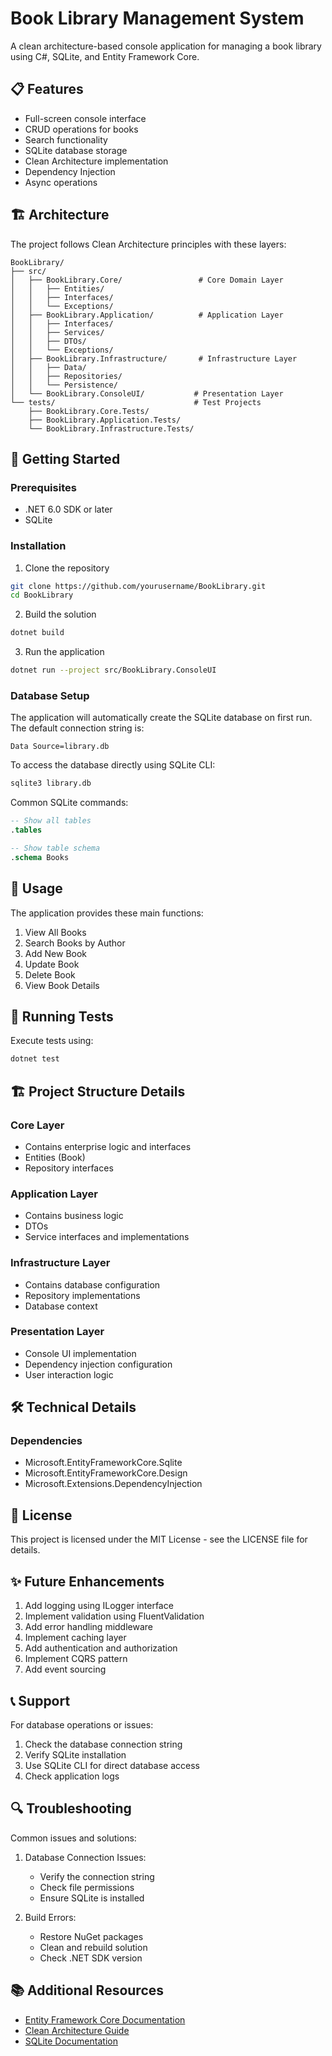 # Book Library Management System

A clean architecture-based console application for managing a book library using C#, SQLite, and Entity Framework Core.

## 📋 Features

- Full-screen console interface
- CRUD operations for books
- Search functionality
- SQLite database storage
- Clean Architecture implementation
- Dependency Injection
- Async operations

## 🏗️ Architecture

The project follows Clean Architecture principles with these layers:

```
BookLibrary/
├── src/
│   ├── BookLibrary.Core/                 # Core Domain Layer
│   │   ├── Entities/
│   │   ├── Interfaces/
│   │   └── Exceptions/
│   ├── BookLibrary.Application/          # Application Layer
│   │   ├── Interfaces/
│   │   ├── Services/
│   │   ├── DTOs/
│   │   └── Exceptions/
│   ├── BookLibrary.Infrastructure/       # Infrastructure Layer
│   │   ├── Data/
│   │   ├── Repositories/
│   │   └── Persistence/
│   └── BookLibrary.ConsoleUI/           # Presentation Layer
└── tests/                               # Test Projects
    ├── BookLibrary.Core.Tests/
    ├── BookLibrary.Application.Tests/
    └── BookLibrary.Infrastructure.Tests/
```

## 🚀 Getting Started

### Prerequisites

- .NET 6.0 SDK or later
- SQLite

### Installation

1. Clone the repository

```bash
git clone https://github.com/yourusername/BookLibrary.git
cd BookLibrary
```

2. Build the solution

```bash
dotnet build
```

3. Run the application

```bash
dotnet run --project src/BookLibrary.ConsoleUI
```

### Database Setup

The application will automatically create the SQLite database on first run. The default connection string is:

```
Data Source=library.db
```

To access the database directly using SQLite CLI:

```bash
sqlite3 library.db
```

Common SQLite commands:

```sql
-- Show all tables
.tables

-- Show table schema
.schema Books
```

## 🎯 Usage

The application provides these main functions:

1. View All Books
2. Search Books by Author
3. Add New Book
4. Update Book
5. Delete Book
6. View Book Details

## 🧪 Running Tests

Execute tests using:

```bash
dotnet test
```

## 🏗️ Project Structure Details

### Core Layer

- Contains enterprise logic and interfaces
- Entities (Book)
- Repository interfaces

### Application Layer

- Contains business logic
- DTOs
- Service interfaces and implementations

### Infrastructure Layer

- Contains database configuration
- Repository implementations
- Database context

### Presentation Layer

- Console UI implementation
- Dependency injection configuration
- User interaction logic

## 🛠️ Technical Details

### Dependencies

- Microsoft.EntityFrameworkCore.Sqlite
- Microsoft.EntityFrameworkCore.Design
- Microsoft.Extensions.DependencyInjection

## 📜 License

This project is licensed under the MIT License - see the LICENSE file for details.

## ✨ Future Enhancements

1. Add logging using ILogger interface
2. Implement validation using FluentValidation
3. Add error handling middleware
4. Implement caching layer
5. Add authentication and authorization
6. Implement CQRS pattern
7. Add event sourcing

## 📞 Support

For database operations or issues:

1. Check the database connection string
2. Verify SQLite installation
3. Use SQLite CLI for direct database access
4. Check application logs

## 🔍 Troubleshooting

Common issues and solutions:

1. Database Connection Issues:

   - Verify the connection string
   - Check file permissions
   - Ensure SQLite is installed

2. Build Errors:
   - Restore NuGet packages
   - Clean and rebuild solution
   - Check .NET SDK version

## 📚 Additional Resources

- [Entity Framework Core Documentation](https://docs.microsoft.com/en-us/ef/core/)
- [Clean Architecture Guide](https://blog.cleancoder.com/uncle-bob/2012/08/13/the-clean-architecture.html)
- [SQLite Documentation](https://sqlite.org/docs.html)
